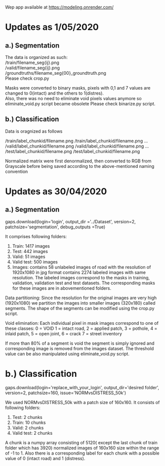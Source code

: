 
Wep app available at https://modeling.onrender.com/ </br>


# Updates as 1/05/2020

## a.) Segmentation
The data is  organized as such: </br>
/train/filename_seg{ij}.png </br>
/valid/filename_seg{ij}.png </br>
/groundtruths/filename_seg{00}_groundtruth.png </br>
Please check crop.py


Masks were converted to binary masks, pixels with 0,1 and 7 values are changed to 0(intact) and the others to 1(distres). </br>
Also, there was no need to eliminate void pixels values anymore so eliminate_void.py script became obsolete
Please check binarize.py script.

## b.) Classification
Data is oragnized as follows

/train/label_chunkid/filename.png
/train/label_chunkid/filename.png
...
/valid/label_chunkid/filename.png
/valid/label_chunkid/filename.png
...
/test/label_chunkid/filename.png
/test/label_chunkid/filename.png

Normalized matrix were first denormalized, then converted to RGB from Grayscale before being saved according to the above-mentioned naming
convention



# Updates as 30/04/2020

## a.) Segmentation

gaps.download(login='login',
	output_dir ='../Dataset',
	version=2,
	patchsize='segmentation', 
	debug_outputs =True)


It comprises following folders:

1. Train:       1417 images 
2. Test:        442 images
3. Valid:       51 images
4. Valid test:  500 images
5. Images: contains 58 unlabeled images of road with the resolution of 1920x1080 in jpg format
            contains 2274 labeled images with same resolution. The labeled images correspond to the masks in training, validation, validation test and test datasets. The corresponding masks for these images are in abovementioned folders.

Data partitioning:
Since the resolution for the original images are very high (1920x1080) we partition the images into smaller images (320x180) called segments. The shape of the segments can be modified using the crop.py script.

Void elimination:
Each individual pixel in mask images correspond to one of these classes:
    0 = VOID
    1 = intact road,
    2 = applied patch,
    3 = pothole,
    4 = inlaid patch,
    5 = open joint,
    6 = crack
    7 = street inventory

If more than 80% of a segment is void the segment is simply ignored and corresponding image is removed from the images dataset. The threshold value can be also manipulated using eliminate_void.py script.


# b.) Classification

gaps.download(login='replace_with_your_login',
                    output_dir='desired folder',
                    version=2,
                    patchsize=160,
                    issue='NORMvsDISTRESS_50k')

We used NORMvsDISTRESS_50k with a patch size of 160x160. It consists of following folders:

1. Test: 2 chunks 
2. Train: 10 chunks
3. Valid: 2 chunks
4. Valid test: 2 chunks

A chunk is a numpy array consisting of 5120( except the last chunk of train folder which has 3920) normalized images of 160x160 size within the range of -1 to 1. Also there is a corresponding label for each chunk with a possible value of 0 (intact road) and 1 (distress).

